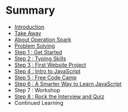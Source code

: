 # Summary

* [Introduction](README.md)
* [Take Away](take_away.md)
* [About Operation Spark](about_operation_spark.md)
* [Problem Solving](problem_solving.md)
* [Step 1 : Get Started](step-one-get-started.md)
* [Step 2 : Typing Skills](step-two-typing-skills.md)
* [Step 3 : First Website Project](step-three-first-website-project.md)
* [Step 4 : Intro to JavaScript](step-four-intro-to-javascript.md)
* [Step 5 : Free Code Camp](step-five-free-code-camp.md)
* [Step 6 : A Smarter Way to Learn JavaScript](step-six-a-smarter-way-to-learn-javascript.md)
* Step 7 : Workshop
* [Step 8 : Rock the Interview and Quiz](step-eight-rock-the-interview-and-quiz.md)
* Continued Learning

